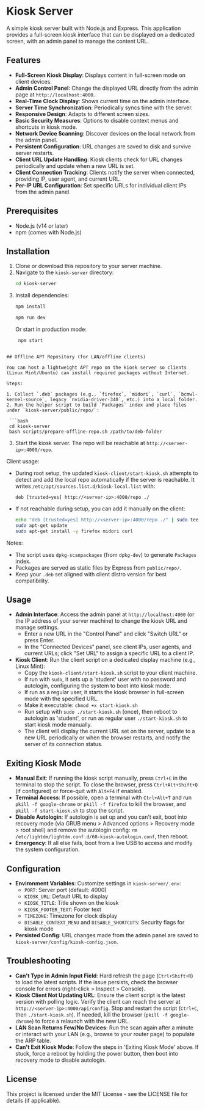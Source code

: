 # Kiosk Server

A simple kiosk server built with Node.js and Express. This application provides a full-screen kiosk interface that can be displayed on a dedicated screen, with an admin panel to manage the content URL.

## Features

- **Full-Screen Kiosk Display**: Displays content in full-screen mode on client devices.
- **Admin Control Panel**: Change the displayed URL directly from the admin page at `http://localhost:4000`.
- **Real-Time Clock Display**: Shows current time on the admin interface.
- **Server Time Synchronization**: Periodically syncs time with the server.
- **Responsive Design**: Adapts to different screen sizes.
- **Basic Security Measures**: Options to disable context menus and shortcuts in kiosk mode.
- **Network Device Scanning**: Discover devices on the local network from the admin panel.
- **Persistent Configuration**: URL changes are saved to disk and survive server restarts.
- **Client URL Update Handling**: Kiosk clients check for URL changes periodically and update when a new URL is set.
- **Client Connection Tracking**: Clients notify the server when connected, providing IP, user agent, and current URL.
- **Per-IP URL Configuration**: Set specific URLs for individual client IPs from the admin panel.

## Prerequisites

- Node.js (v14 or later)
- npm (comes with Node.js)

## Installation

1. Clone or download this repository to your server machine.
2. Navigate to the `kiosk-server` directory:
   ```bash
   cd kiosk-server
   ```
3. Install dependencies:
   ```bash
   npm install
   ```
   ```bash
   npm run dev
   ```
   Or start in production mode:
   ```bash
    npm start
  ```

## Offline APT Repository (for LAN/offline clients)

You can host a lightweight APT repo on the kiosk server so clients (Linux Mint/Ubuntu) can install required packages without Internet.

Steps:

1. Collect `.deb` packages (e.g., `firefox`, `midori`, `curl`, `bcmwl-kernel-source`, legacy `nvidia-driver-340`, etc.) into a local folder.
2. Run the helper script to build `Packages` index and place files under `kiosk-server/public/repo/`:

   ```bash
   cd kiosk-server
   bash scripts/prepare-offline-repo.sh /path/to/deb-folder
   ```

3. Start the kiosk server. The repo will be reachable at `http://<server-ip>:4000/repo`.

Client usage:

- During root setup, the updated `kiosk-client/start-kiosk.sh` attempts to detect and add the local repo automatically if the server is reachable. It writes `/etc/apt/sources.list.d/kiosk-local.list` with:

  ```
  deb [trusted=yes] http://<server-ip>:4000/repo ./
  ```

- If not reachable during setup, you can add it manually on the client:

  ```bash
  echo "deb [trusted=yes] http://<server-ip>:4000/repo ./" | sudo tee /etc/apt/sources.list.d/kiosk-local.list
  sudo apt-get update
  sudo apt-get install -y firefox midori curl
  ```

Notes:

- The script uses `dpkg-scanpackages` (from `dpkg-dev`) to generate `Packages` index.
- Packages are served as static files by Express from `public/repo/`.
- Keep your `.deb` set aligned with client distro version for best compatibility.

## Usage

- **Admin Interface**: Access the admin panel at `http://localhost:4000` (or the IP address of your server machine) to change the kiosk URL and manage settings.
  - Enter a new URL in the "Control Panel" and click "Switch URL" or press Enter.
  - In the "Connected Devices" panel, see client IPs, user agents, and current URLs; click "Set URL" to assign a specific URL to a client IP.
- **Kiosk Client**: Run the client script on a dedicated display machine (e.g., Linux Mint):
  - Copy the `kiosk-client/start-kiosk.sh` script to your client machine.
  - If run with `sudo`, it sets up a 'student' user with no password and autologin, configuring the system to boot into kiosk mode.
  - If run as a regular user, it starts the kiosk browser in full-screen mode with the specified URL.
  - Make it executable: `chmod +x start-kiosk.sh`
  - Run setup with `sudo ./start-kiosk.sh` (once), then reboot to autologin as 'student', or run as regular user `./start-kiosk.sh` to start kiosk mode manually.
  - The client will display the current URL set on the server, update to a new URL periodically or when the browser restarts, and notify the server of its connection status.

## Exiting Kiosk Mode

- **Manual Exit**: If running the kiosk script manually, press `Ctrl+C` in the terminal to stop the script. To close the browser, press `Ctrl+Alt+Shift+Q` (if configured) or force-quit with `Alt+F4` if enabled.
- **Terminal Access**: If possible, open a terminal with `Ctrl+Alt+T` and run `pkill -f google-chrome` or `pkill -f firefox` to kill the browser, and `pkill -f start-kiosk.sh` to stop the script.
- **Disable Autologin**: If autologin is set up and you can't exit, boot into recovery mode (via GRUB menu > Advanced options > Recovery mode > root shell) and remove the autologin config: `rm /etc/lightdm/lightdm.conf.d/60-kiosk-autologin.conf`, then reboot.
- **Emergency**: If all else fails, boot from a live USB to access and modify the system configuration.

## Configuration

- **Environment Variables**: Customize settings in `kiosk-server/.env`:
  - `PORT`: Server port (default: 4000)
  - `KIOSK_URL`: Default URL to display
  - `KIOSK_TITLE`: Title shown on the kiosk
  - `KIOSK_FOOTER_TEXT`: Footer text
  - `TIMEZONE`: Timezone for clock display
  - `DISABLE_CONTEXT_MENU` and `DISABLE_SHORTCUTS`: Security flags for kiosk mode
- **Persisted Config**: URL changes made from the admin panel are saved to `kiosk-server/config/kiosk-config.json`.

## Troubleshooting

- **Can't Type in Admin Input Field**: Hard refresh the page (`Ctrl+Shift+R`) to load the latest scripts. If the issue persists, check the browser console for errors (right-click > Inspect > Console).
- **Kiosk Client Not Updating URL**: Ensure the client script is the latest version with polling logic. Verify the client can reach the server at `http://<server-ip>:4000/api/config`. Stop and restart the script (`Ctrl+C`, then `./start-kiosk.sh`). If needed, kill the browser (`pkill -f google-chrome`) to force a relaunch with the new URL.
- **LAN Scan Returns Few/No Devices**: Run the scan again after a minute or interact with your LAN (e.g., browse to your router page) to populate the ARP table.
- **Can't Exit Kiosk Mode**: Follow the steps in 'Exiting Kiosk Mode' above. If stuck, force a reboot by holding the power button, then boot into recovery mode to disable autologin.

## License

This project is licensed under the MIT License - see the LICENSE file for details (if applicable).
